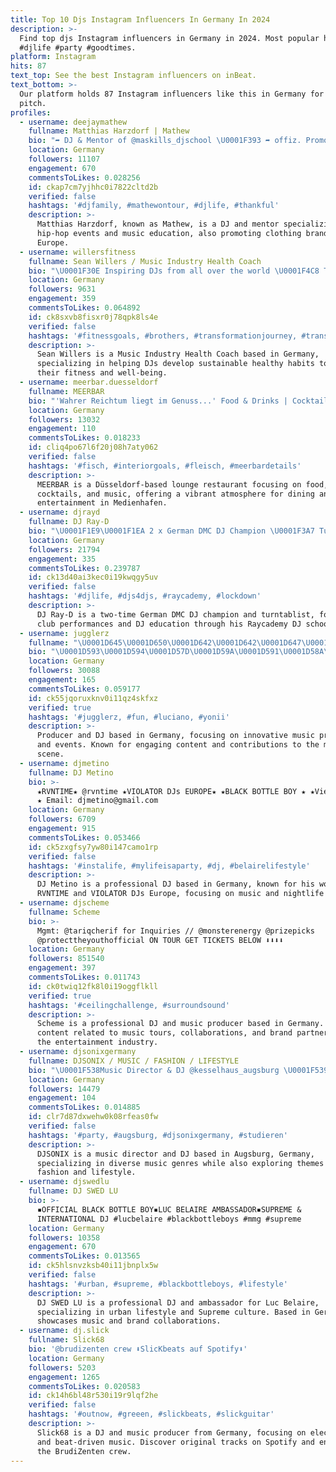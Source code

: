 ```yaml
---
title: Top 10 Djs Instagram Influencers In Germany In 2024
description: >-
  Find top djs Instagram influencers in Germany in 2024. Most popular hashtags:
  #djlife #party #goodtimes.
platform: Instagram
hits: 87
text_top: See the best Instagram influencers on inBeat.
text_bottom: >-
  Our platform holds 87 Instagram influencers like this in Germany for you to
  pitch.
profiles:
  - username: deejaymathew
    fullname: Matthias Harzdorf | Mathew
    bio: "➦ DJ & Mentor of @maskills_djschool \U0001F393 ➦ offiz. Promoter @hiphopkempde #hhkde ➦ Clothing @tribalgear_europe #tribalclique ➦ #frenchbulldog dad & S♥︎"
    location: Germany
    followers: 11107
    engagement: 670
    commentsToLikes: 0.028256
    id: ckap7cm7yjhhc0i7822cltd2b
    verified: false
    hashtags: '#djfamily, #mathewontour, #djlife, #thankful'
    description: >-
      Matthias Harzdorf, known as Mathew, is a DJ and mentor specializing in
      hip-hop events and music education, also promoting clothing brands in
      Europe.
  - username: willersfitness
    fullname: Sean Willers / Music Industry Health Coach
    bio: "\U0001F30E Inspiring DJs from all over the world \U0001F4C8 To drop pounds & cut down on partying \U0001F3AF By building unbreakable healthy habits DM ‘ME’ for coaching details"
    location: Germany
    followers: 9631
    engagement: 359
    commentsToLikes: 0.064892
    id: ck8sxvb8fisxr0j78qpk8ls4e
    verified: false
    hashtags: '#fitnessgoals, #brothers, #transformationjourney, #transformationtuesday'
    description: >-
      Sean Willers is a Music Industry Health Coach based in Germany,
      specializing in helping DJs develop sustainable healthy habits to improve
      their fitness and well-being.
  - username: meerbar.duesseldorf
    fullname: MEERBAR
    bio: "'Wahrer Reichtum liegt im Genuss...' Food & Drinks | Cocktails | DJs | Music | Bar | Lounge Restaurant | Düsseldorf | Medienhafen join us\U0001F378#meerbar ."
    location: Germany
    followers: 13032
    engagement: 110
    commentsToLikes: 0.018233
    id: cliq4po67l6f20j08h7aty062
    verified: false
    hashtags: '#fisch, #interiorgoals, #fleisch, #meerbardetails'
    description: >-
      MEERBAR is a Düsseldorf-based lounge restaurant focusing on food, drinks,
      cocktails, and music, offering a vibrant atmosphere for dining and
      entertainment in Medienhafen.
  - username: djrayd
    fullname: DJ Ray-D
    bio: "\U0001F1E9\U0001F1EA 2 x German DMC DJ Champion \U0001F3A7 Turntablist & Club DJ \U0001F3EB @raycademy DJ School | FFM \U0001F50C Co-Founder of DJs4DJs \U0001F45F ⬇️⬇️⬇️ Merchandise"
    location: Germany
    followers: 21794
    engagement: 335
    commentsToLikes: 0.239787
    id: ck13d40ai3kec0i19kwqgy5uv
    verified: false
    hashtags: '#djlife, #djs4djs, #raycademy, #lockdown'
    description: >-
      DJ Ray-D is a two-time German DMC DJ champion and turntablist, focusing on
      club performances and DJ education through his Raycademy DJ school.
  - username: jugglerz
    fullname: "\U0001D645\U0001D650\U0001D642\U0001D642\U0001D647\U0001D640\U0001D64D\U0001D655"
    bio: "\U0001D593\U0001D594\U0001D57D\U0001D59A\U0001D591\U0001D58A\U0001D598 l Producer & DJs l New @kabakapyramid Video ⬇️"
    location: Germany
    followers: 30088
    engagement: 165
    commentsToLikes: 0.059177
    id: ck55jqoruxknv0i11qz4skfxz
    verified: true
    hashtags: '#jugglerz, #fun, #luciano, #yonii'
    description: >-
      Producer and DJ based in Germany, focusing on innovative music production
      and events. Known for engaging content and contributions to the music
      scene.
  - username: djmetino
    fullname: DJ Metino
    bio: >-
      ★RVNTIME★ @rvntime ★VIOLATOR DJs EUROPE★ ★BLACK BOTTLE BOY ★ ★Vienna/AT/EU
      ★ Email: djmetino@gmail.com
    location: Germany
    followers: 6709
    engagement: 915
    commentsToLikes: 0.053466
    id: ck5zxgfsy7yw80i147camo1rp
    verified: false
    hashtags: '#instalife, #mylifeisaparty, #dj, #belairelifestyle'
    description: >-
      DJ Metino is a professional DJ based in Germany, known for his work with
      RVNTIME and VIOLATOR DJs Europe, focusing on music and nightlife culture.
  - username: djscheme
    fullname: Scheme
    bio: >-
      Mgmt: @tariqcherif for Inquiries // @monsterenergy @prizepicks
      @protecttheyouthofficial ON TOUR GET TICKETS BELOW ⬇️⬇️⬇️⬇️
    location: Germany
    followers: 851540
    engagement: 397
    commentsToLikes: 0.011743
    id: ck0twiq12fk8l0i19oggflkll
    verified: true
    hashtags: '#ceilingchallenge, #surroundsound'
    description: >-
      Scheme is a professional DJ and music producer based in Germany. He shares
      content related to music tours, collaborations, and brand partnerships in
      the entertainment industry.
  - username: djsonixgermany
    fullname: DJSONIX / MUSIC / FASHION / LIFESTYLE
    bio: "\U0001F538Music Director & DJ @kesselhaus_augsburg \U0001F539MULTIGENRE #dj \U0001F4CDbased in #augsburg \U0001F509\U0001F53DMy Socials"
    location: Germany
    followers: 14479
    engagement: 104
    commentsToLikes: 0.014885
    id: clr7d87dxwehw0k08rfeas0fw
    verified: false
    hashtags: '#party, #augsburg, #djsonixgermany, #studieren'
    description: >-
      DJSONIX is a music director and DJ based in Augsburg, Germany,
      specializing in diverse music genres while also exploring themes of
      fashion and lifestyle.
  - username: djswedlu
    fullname: DJ SWED LU
    bio: >-
      ▪️OFFICIAL BLACK BOTTLE BOY▪️LUC BELAIRE AMBASSADOR▪️SUPREME &
      INTERNATIONAL DJ #lucbelaire #blackbottleboys #mmg #supreme
    location: Germany
    followers: 10358
    engagement: 670
    commentsToLikes: 0.013565
    id: ck5hlsnvzksb40i11jbnplx5w
    verified: false
    hashtags: '#urban, #supreme, #blackbottleboys, #lifestyle'
    description: >-
      DJ SWED LU is a professional DJ and ambassador for Luc Belaire,
      specializing in urban lifestyle and Supreme culture. Based in Germany, he
      showcases music and brand collaborations.
  - username: dj.slick
    fullname: Slick68
    bio: '@brudizenten crew ⬇SlicKbeats auf Spotify⬇'
    location: Germany
    followers: 5203
    engagement: 1265
    commentsToLikes: 0.020583
    id: ck14h6bl48r530i19r9lqf2he
    verified: false
    hashtags: '#outnow, #greeen, #slickbeats, #slickguitar'
    description: >-
      Slick68 is a DJ and music producer from Germany, focusing on electronic
      and beat-driven music. Discover original tracks on Spotify and engage with
      the BrudiZenten crew.
---
```



